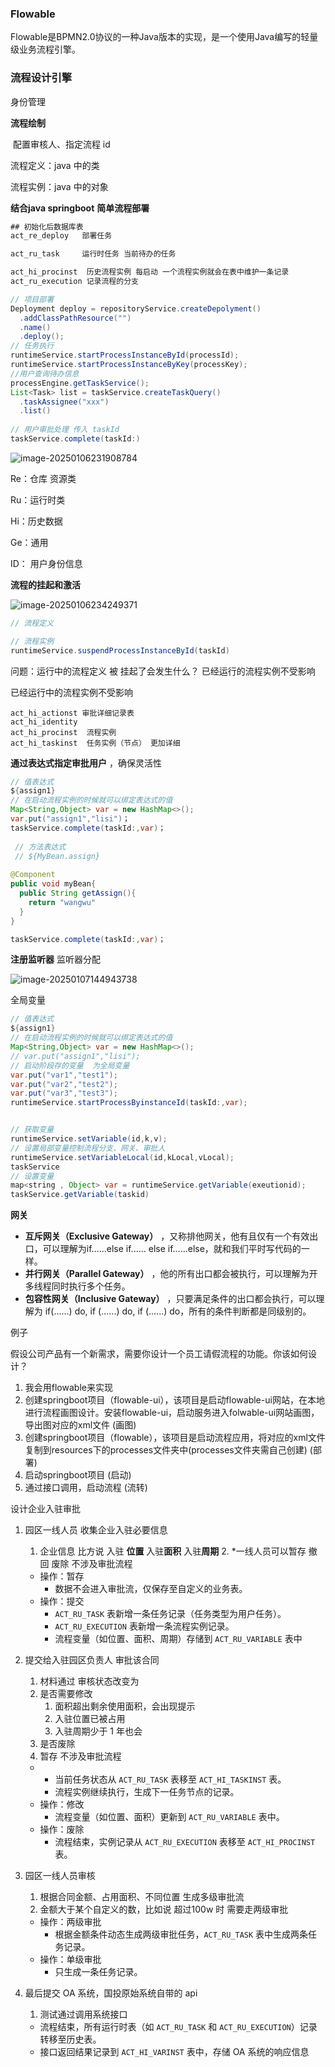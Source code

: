 ### Flowable

Flowable是BPMN2.0协议的一种Java版本的实现，是一个使用Java编写的轻量级业务流程引擎。

### 流程设计引擎

身份管理

**流程绘制**

​	配置审核人、指定流程 id

流程定义：java 中的类

流程实例：java 中的对象	

**结合java springboot** **简单流程部署**

```sql
## 初始化后数据库表
act_re_deploy   部署任务

act_ru_task     运行时任务 当前待办的任务

act_hi_procinst  历史流程实例 每启动 一个流程实例就会在表中维护一条记录
act_ru_execution 记录流程的分支
```

```java
// 项目部署
Deployment deploy = repositoryService.createDepolyment()
  .addClassPathResource("")
  .name()
  .deploy();
// 任务执行
runtimeService.startProcessInstanceById(processId);
runtimeService.startProcessInstanceByKey(processKey);
//用户查询待办信息
processEngine.getTaskService();
List<Task> list = taskService.createTaskQuery()
  .taskAssignee("xxx")
  .list()
  
// 用户审批处理 传入 taskId
taskService.complete(taskId:)
```

![image-20250106231908784](image-20250106231908784.png)

Re：仓库 资源类

Ru：运行时类

Hi：历史数据

Ge：通用

ID： 用户身份信息

**流程的挂起和激活**

![image-20250106234249371](image-20250106234249371.png)

```java
// 流程定义

// 流程实例
runtimeService.suspendProcessInstanceById(taskId)
```

问题：运行中的流程定义 被 挂起了会发生什么？ 已经运行的流程实例不受影响

已经运行中的流程实例不受影响

```
act_hi_actionst 审批详细记录表
act_hi_identity 
act_hi_procinst  流程实例
act_hi_taskinst	 任务实例（节点） 更加详细
```





**通过表达式指定审批用户** ，确保灵活性

```java
// 值表达式
${assign1}
// 在启动流程实例的时候就可以绑定表达式的值
Map<String,Object> var = new HashMap<>();
var.put("assign1","lisi")；
taskService.complete(taskId:,var)；
  
 // 方法表达式
 // ${MyBean.assign}
  
@Component
public void myBean{
  public String getAssign(){
    return "wangwu"
  }
}

taskService.complete(taskId:,var)；
```



**注册监听器** 监听器分配

![image-20250107144943738](flowable/image-监听机制代码.png)





全局变量

```java
// 值表达式
${assign1}
// 在启动流程实例的时候就可以绑定表达式的值
Map<String,Object> var = new HashMap<>();
// var.put("assign1","lisi");
// 启动阶段存的变量  为全局变量
var.put("var1","test1");
var.put("var2","test2");
var.put("var3","test3");
runtimeService.startProcessByinstanceId(taskId:,var);


// 获取变量
runtimeService.setVariable(id,k,v);
// 设置局部变量控制流程分支、网关、审批人
runtimeService.setVariableLocal(id,kLocal,vLocal);
taskService
// 设置变量
map<string , Object> var = runtimeService.getVariable(exeutionid);
taskService.getVariable(taskid)
```





**网关**

- **互斥网关（Exclusive Gateway）** ，又称排他网关，他有且仅有一个有效出口，可以理解为if......else if...... else if......else，就和我们平时写代码的一样。
- **并行网关（Parallel Gateway）** ，他的所有出口都会被执行，可以理解为开多线程同时执行多个任务。
- **包容性网关（Inclusive Gateway）** ，只要满足条件的出口都会执行，可以理解为 if(......) do, if (......) do, if (......) do，所有的条件判断都是同级别的。





例子

假设公司产品有一个新需求，需要你设计一个员工请假流程的功能。你该如何设计？

1. 我会用flowable来实现
2. 创建springboot项目（flowable-ui），该项目是启动flowable-ui网站，在本地进行流程画图设计。安装flowable-ui，启动服务进入folwable-ui网站画图，导出图对应的xml文件 (画图)
3. 创建springboot项目（flowable），该项目是启动流程应用，将对应的xml文件复制到resources下的processes文件夹中(processes文件夹需自己创建) (部署)
4. 启动springboot项目 (启动)
5. 通过接口调用，启动流程 (流转)

设计企业入驻审批

1. 园区一线人员 收集企业入驻必要信息

   1. 企业信息 比方说 入驻  **位置**  入驻**面积** 入驻**周期** 
      2. *一线人员可以暂存 撤回 废除 不涉及审批流程

   - 操作：暂存
     - 数据不会进入审批流，仅保存至自定义的业务表。
   - 操作：提交
     - `ACT_RU_TASK` 表新增一条任务记录（任务类型为用户任务）。
     - `ACT_RU_EXECUTION` 表新增一条流程实例记录。
     - 流程变量（如位置、面积、周期）存储到 `ACT_RU_VARIABLE` 表中

2. 提交给入驻园区负责人 审批该合同 

   1. 材料通过  审核状态改变为 
   2. 是否需要修改  
      1. 面积超出剩余使用面积，会出现提示
      2. 入驻位置已被占用
      3. 入驻周期少于 1 年也会
   3. 是否废除
   4. 暂存 不涉及审批流程

   - - 当前任务状态从 `ACT_RU_TASK` 表移至 `ACT_HI_TASKINST` 表。
     - 流程实例继续执行，生成下一任务节点的记录。
   - 操作：修改
     - 流程变量（如位置、面积）更新到 `ACT_RU_VARIABLE` 表中。
   - 操作：废除
     - 流程结束，实例记录从 `ACT_RU_EXECUTION` 表移至 `ACT_HI_PROCINST` 表。

3. 园区一线人员审核

   1. 根据合同金额、占用面积、不同位置 生成多级审批流
   2. 金额大于某个自定义的数，比如说 超过100w 时 需要走两级审批

   - 操作：两级审批
     - 根据金额条件动态生成两级审批任务，`ACT_RU_TASK` 表中生成两条任务记录。
   - 操作：单级审批
     - 只生成一条任务记录。

4. 最后提交 OA 系统，国投原始系统自带的 api

   1. 测试通过调用系统接口

   - 流程结束，所有运行时表（如 `ACT_RU_TASK` 和 `ACT_RU_EXECUTION`）记录转移至历史表。
   - 接口返回结果记录到 `ACT_HI_VARINST` 表中，存储 OA 系统的响应信息
